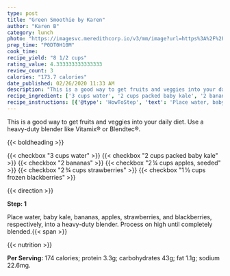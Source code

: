 ```yaml
---
type: post
title: "Green Smoothie by Karen"
author: "Karen B"
category: lunch
photo: "https://imagesvc.meredithcorp.io/v3/mm/image?url=https%3A%2F%2Fimages.media-allrecipes.com%2Fuserphotos%2F3446737.jpg"
prep_time: "P0DT0H10M"
cook_time: 
recipe_yield: "8 1/2 cups"
rating_value: 4.333333333333333
review_count: 3
calories: "173.7 calories"
date_published: 02/26/2020 11:33 AM
description: "This is a good way to get fruits and veggies into your daily diet. Use a heavy-duty blender like Vitamix® or Blendtec®."
recipe_ingredient: ['3 cups water', '2 cups packed baby kale', '2 bananas', '2\u2009¼ cups apples, seeded', '2\u2009¾ cups strawberries', '1\u2009½ cups frozen blackberries']
recipe_instructions: [{'@type': 'HowToStep', 'text': 'Place water, baby kale, bananas, apples, strawberries, and blackberries, respectively, into a heavy-duty blender. Process on high until completely blended.\n'}]
---
```


This is a good way to get fruits and veggies into your daily diet. Use a heavy-duty blender like Vitamix® or Blendtec®. 

{{< boldheading >}}

{{< checkbox "3 cups water" >}}
{{< checkbox "2 cups packed baby kale" >}}
{{< checkbox "2  bananas" >}}
{{< checkbox "2 ¼ cups apples, seeded" >}}
{{< checkbox "2 ¾ cups strawberries" >}}
{{< checkbox "1 ½ cups frozen blackberries" >}}


{{< direction >}}

**Step: 1**

Place water, baby kale, bananas, apples, strawberries, and blackberries, respectively, into a heavy-duty blender. Process on high until completely blended.{{< span >}}

{{< nutrition >}}

**Per Serving:** 174 calories; protein 3.3g; carbohydrates 43g; fat 1.1g; sodium 22.6mg.